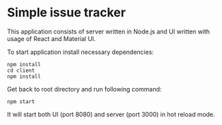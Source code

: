 # Simple issue tracker

This application consists of server written in Node.js and UI written with usage of React and Material UI.

To start application install necessary dependencies:
```
npm install 
cd client
npm install
```

Get back to root directory and run following command:
```
npm start
```
It will start both UI (port 8080) and server (port 3000) in hot reload mode.
